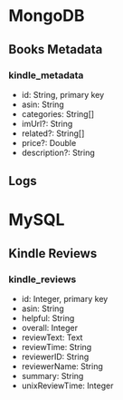 # MongoDB
## Books Metadata
### kindle_metadata
- id: String, primary key
- asin: String
- categories: String[]
- imUrl?: String
- related?: String[]
- price?: Double
- description?: String
## Logs

# MySQL
## Kindle Reviews
### kindle_reviews
- id: Integer, primary key
- asin: String
- helpful: String
- overall: Integer
- reviewText: Text
- reviewTime: String
- reviewerID: String
- reviewerName: String
- summary: String
- unixReviewTime: Integer